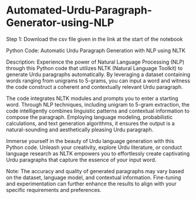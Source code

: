 # Automated-Urdu-Paragraph-Generator-using-NLP


Step 1:
Download the csv file given in the link at the start of the notebook

Python Code: Automatic Urdu Paragraph Generation with NLP using NLTK

Description:
Experience the power of Natural Language Processing (NLP) through this Python code that utilizes NLTK (Natural Language Toolkit) to generate Urdu paragraphs automatically. By leveraging a dataset containing words ranging from unigrams to 5-grams, you can input a word and witness the code construct a coherent and contextually relevant Urdu paragraph.

The code integrates NLTK modules and prompts you to enter a starting word. Through NLP techniques, including unigram to 5-gram extraction, the code intelligently combines linguistic patterns and contextual information to compose the paragraph. Employing language modeling, probabilistic calculations, and text generation algorithms, it ensures the output is a natural-sounding and aesthetically pleasing Urdu paragraph.

Immerse yourself in the beauty of Urdu language generation with this Python code. Unleash your creativity, explore Urdu literature, or conduct language research as NLTK empowers you to effortlessly create captivating Urdu paragraphs that capture the essence of your input word.

Note: The accuracy and quality of generated paragraphs may vary based on the dataset, language model, and contextual information. Fine-tuning and experimentation can further enhance the results to align with your specific requirements and preferences.

